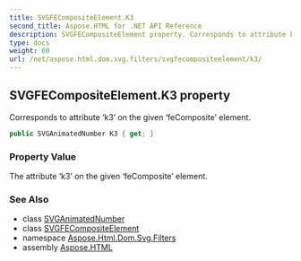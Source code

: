 ```yaml
---
title: SVGFECompositeElement.K3
second_title: Aspose.HTML for .NET API Reference
description: SVGFECompositeElement property. Corresponds to attribute k3 on the given feComposite element
type: docs
weight: 60
url: /net/aspose.html.dom.svg.filters/svgfecompositeelement/k3/
---
```

## SVGFECompositeElement.K3 property

Corresponds to attribute ‘k3’ on the given ‘feComposite’ element.

```csharp
public SVGAnimatedNumber K3 { get; }
```

### Property Value

The attribute ‘k3’ on the given ‘feComposite’ element.

### See Also

* class [SVGAnimatedNumber](../../../aspose.html.dom.svg.datatypes/svganimatednumber/)
* class [SVGFECompositeElement](../)
* namespace [Aspose.Html.Dom.Svg.Filters](../../svgfecompositeelement/)
* assembly [Aspose.HTML](../../../)
